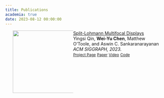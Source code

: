 ```yaml
---
title: Publications
academia: true
date: 2023-08-12 00:00:00
---
```


<div class="publications">
<ol class="bibliography">
<div class="row">
  <div style="float: left; width: 40%;">
    <img src="assets/teasers/SIGGRAPH_2023_SplitLohmann.gif" class="teaser img-fluid z-depth-1" width="300" height="200">
  </div>
  <div class="col-sm-8" style="position: relative;padding-right: 15px;padding-left: 20px;">
  <!-- div style="float: left; width: 60%;"-->
    <div class="title"><a href="http://imagesci.ece.cmu.edu/files/paper/2023/Split_Lohmann_SIG23.pdf">Split-Lohmann Multifocal Displays</a></div>
    <div class="author">Yingsi Qin, <strong>Wei-Yu Chen</strong>, Matthew O’Toole, and Aswin C. Sankaranarayanan</div>
    <div class="periodical"><em>ACM SIGGRAPH, 2023.</em></div>
    <div class="links">
      <a href="https://imaging.cs.cmu.edu/split_lohmann/" class="btn btn-sm z-depth-0" role="button" target="_blank" style="font-size:12px;">Project Page</a>
      <a href="http://imagesci.ece.cmu.edu/files/paper/2023/Split_Lohmann_SIG23.pdf" class="btn btn-sm z-depth-0" role="button" target="_blank" style="font-size:12px;">Paper</a>
      <a href="https://www.youtube.com/watch?v=0Z4W1DJO_nw" class="btn btn-sm z-depth-0" role="button" target="_blank" style="font-size:12px;">Video</a>
      <a href="https://github.com/Image-Science-Lab-cmu/SplitLohmann" class="btn btn-sm z-depth-0" role="button" target="_blank" style="font-size:12px;">Code</a>
    </div>
  </div>
</div>
  
</ol>
</div>

